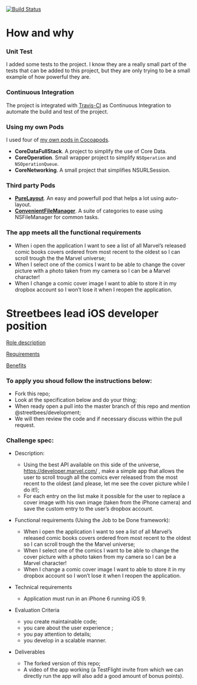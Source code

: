 [![Build Status](https://img.shields.io/travis/GabrielMassana/lead-ios-developer/master.svg?style=flat-square)](https://travis-ci.org/GabrielMassana/lead-ios-developer)

# How and why

### Unit Test

I added some tests to the project. I know they are a really small part of the tests that can be added to this project, but they are only trying to be a small example of how powerful they are.

### Continuous Integration

The project is integrated with [Travis-CI](https://travis-ci.org/GabrielMassana/lead-ios-developer) as Continuous Integration to automate the build and test of the project.

### Using my own Pods

I used four of [my own pods in Cocoapods](https://cocoapods.org/owners/10374).   
   
- **CoreDataFullStack**. A project to simplify the use of Core Data.
- **CoreOperation**. Small wrapper project to simplify `NSOperation` and `NSOperationQueue`.
- **CoreNetworking**. A small project that simplifies NSURLSession.

### Third party Pods

- **[PureLayout](https://cocoapods.org/pods/PureLayout)**. An easy and powerfull pod that helps a lot using auto-layout.
- **[ConvenientFileManager](https://cocoapods.org/pods/ConvenientFileManager)**. A suite of categories to ease using NSFileManager for common tasks. 

### The app meets all the functional requirements 

 - When i open the application I want to see a list of all Marvel’s released comic books covers ordered from most recent to the oldest so I can scroll trough the the Marvel universe;
 - When I select one of the comics I want to be able to change the cover picture with a photo taken from my camera so I can be a Marvel character!
 - When I change a comic cover image I want to able to store it in my dropbox account so I won’t lose it when I reopen the application.


# Streetbees lead iOS developer position

[Role description](https://github.com/Streetbees/lead-ios-developer/wiki/Role-description)

[Requirements](https://github.com/Streetbees/lead-ios-developer/wiki/Requirements)

[Benefits](https://github.com/Streetbees/lead-ios-developer/wiki/Benefits)


### To apply you shoud follow the instructions below:

- Fork this repo;
- Look at the specification below and do your thing;
- When ready open a pull into the master branch of this repo and mention @streetbees/development;
- We will then review the code and if necessary discuss within the pull request.

### Challenge spec:

- Description:
    - Using the best API available on this side of the universe, https://developer.marvel.com/ , make a simple app that allows the user to scroll trough all the comics ever released from the most recent to the oldest (and please, let me see the cover picture while I do it!);
    - For each entry on the list make it possible for the user to replace a cover image with his own image (taken from the iPhone camera) and save the custom entry to the user’s dropbox account.

- Functional requirements (Using the Job to be Done framework):

    - When i open the application I want to see a list of all Marvel’s released comic books covers ordered from most recent to the oldest so I can scroll trough the the Marvel universe;
    - When I select one of the comics I want to be able to change the cover picture with a photo taken from my camera so I can be a Marvel character!
    - When I change a comic cover image I want to able to store it in my dropbox account so I won’t lose it when I reopen the application.

- Technical requirements
    - Application must run in an iPhone 6 running iOS 9.

- Evaluation Criteria
    - you create maintainable code;
    - you care about the user experience ;
    - you pay attention to details;
    - you develop in a scalable manner.

- Deliverables
    - The forked version of this repo;
    - A video of the app working (a TestFlight invite from which we can directly run the app will also add a good amount of bonus points).
